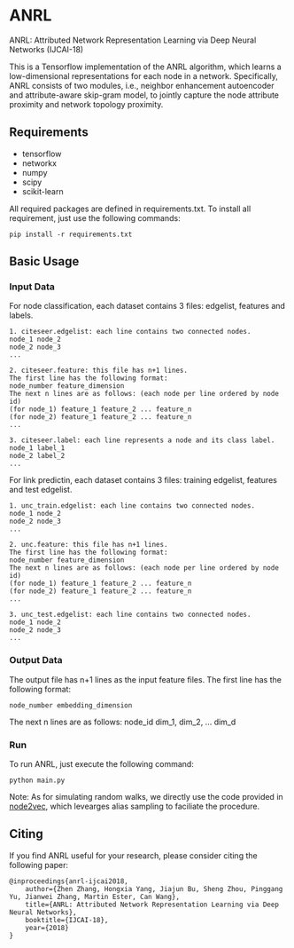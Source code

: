 # ANRL
ANRL: Attributed Network Representation Learning via Deep Neural Networks (IJCAI-18)

This is a Tensorflow implementation of the ANRL algorithm, which learns a low-dimensional representations for each node in a network. Specifically, ANRL consists of two modules, i.e., neighbor enhancement autoencoder and attribute-aware skip-gram model, to jointly capture the node attribute proximity and network topology proximity.

## Requirements
* tensorflow
* networkx
* numpy
* scipy
* scikit-learn

All required packages are defined in requirements.txt. To install all requirement, just use the following commands:
```
pip install -r requirements.txt
```

## Basic Usage

### Input Data 
For node classification, each dataset contains 3 files: edgelist, features and labels.
```
1. citeseer.edgelist: each line contains two connected nodes.
node_1 node_2
node_2 node_3
...

2. citeseer.feature: this file has n+1 lines.
The first line has the following format:
node_number feature_dimension
The next n lines are as follows: (each node per line ordered by node id)
(for node_1) feature_1 feature_2 ... feature_n
(for node_2) feature_1 feature_2 ... feature_n
...

3. citeseer.label: each line represents a node and its class label.
node_1 label_1
node_2 label_2
...
```
For link predictin, each dataset contains 3 files: training edgelist, features and test edgelist.
```
1. unc_train.edgelist: each line contains two connected nodes.
node_1 node_2
node_2 node_3
...

2. unc.feature: this file has n+1 lines.
The first line has the following format:
node_number feature_dimension
The next n lines are as follows: (each node per line ordered by node id)
(for node_1) feature_1 feature_2 ... feature_n
(for node_2) feature_1 feature_2 ... feature_n
...

3. unc_test.edgelist: each line contains two connected nodes.
node_1 node_2
node_2 node_3
...
```

### Output Data
The output file has n+1 lines as the input feature files. The first line has the following format:
```
node_number embedding_dimension
```
The next n lines are as follows:
node_id dim_1, dim_2, ... dim_d

### Run
To run ANRL, just execute the following command:
```
python main.py
```

Note:
As for simulating random walks, we directly use the code provided in [node2vec](https://github.com/aditya-grover/node2vec), which levearges alias sampling to faciliate the procedure.

## Citing
If you find ANRL useful for your research, please consider citing the following paper:
```
@inproceedings{anrl-ijcai2018,
	author={Zhen Zhang, Hongxia Yang, Jiajun Bu, Sheng Zhou, Pinggang Yu, Jianwei Zhang, Martin Ester, Can Wang},
	title={ANRL: Attributed Network Representation Learning via Deep Neural Networks},
	booktitle={IJCAI-18},
	year={2018}
}
``` 
